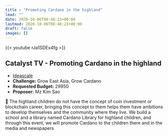 ```yaml
---
title : "Promoting Cardano in the highland"
lead: ""
date: 2020-10-06T08:48:23+00:00
lastmod: 2020-10-06T08:48:23+00:00
draft: false
images: []
---
```


{{<  youtube rJa1SDEx4fg >}}

## Catalyst TV - Promoting Cardano in the highland

- [Ideascale](https://cardano.ideascale.com/c/idea/418462)
- **Challenge:** Grow East Asia, Grow Cardano
- **Requested Budget:** 29950
- **Proposer:** Mz Kim Sao

🌟 The highland children do not have the concept of coin investment or blockchain career, bringing this concept to them helps them have ambitions to develop themselves and the community where they live. We build a school and a library named Cardano Library for highland children, and through this event, we will promote Cardano to the children there and in the media and newspapers



